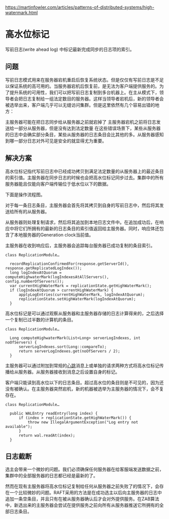 https://martinfowler.com/articles/patterns-of-distributed-systems/high-watermark.html


# 高水位标记

写前日志(write ahead log) 中标记最新完成同步的日志项的索引。

## 问题

写前日志模式用来在服务器宕机重启后恢复系统状态。但是仅仅有写前日志是不足以保证系统的高可用的。当服务器宕机后恢复前，是无法为客户端提供服务的。为了提升系统的可用性，我们可以把写前日志复制到多台机器上。在主从模式下，领导者会把日志复制给一组法定数目的服务器。这样当领导者宕机后，新的领导者会被选举出来，客户端几乎可以无缝访问集群。但是这里依然有几个容易出错的地方：

主服务器可能在把日志同步给从服务器之前就宕掉了
主服务器宕机之前将日志发送给一部分从服务器，但是没有达到法定数量
在这些错误场景下，某些从服务器的日志中会确实部分条目，某些从服务器的日志条目会比其他的多。从服务器感知到哪一部分日志对外可见是安全的就显得尤为重要。

## 解决方案

高水位标记指代写前日志中已经成功拷贝到满足法定数量的从服务器上的最近条目的索引值。主服务器在同步日志的时候也会把高水位标记同步过去。集群中的所有服务器能且仅能向客户端传输位于低水位以下的数据。

下面是操作流程图。

对于每一条日志条目，主服务器会首先将其拷贝到自身的写前日志中，然后将其发送给所有的从服务器。

从服务器则处理复制请求，然后将其追加到本地日志文件中。在追加成功后，在响应中将它们所拥有的最新的日志条目的索引值返回给主服务器。同时，响应体还包含了本地服务器的Generation clock当前值。

主服务器在收到响应后，主服务器会追踪每台服务器已成功复制的条目索引。
```
class ReplicationModule…

  recordReplicationConfirmedFor(response.getServerId(), response.getReplicatedLogIndex());
  long logIndexAtQuorum = computeHighwaterMark(logIndexesAtAllServers(), config.numberOfServers());
  var currentHighWaterMark = replicationState.getHighWaterMark();
  if (logIndexAtQuorum > currentHighWaterMark) {
      applyLogEntries(currentHighWaterMark, logIndexAtQuorum);
      replicationState.setHighWaterMark(logIndexAtQuorum);
  }
```

高水位标记是可以通过观察从服务器和主服务器存储的日志计算得来的，之后选择一个复制已过半数的计算机的条目。

```
class ReplicationModule…

  Long computeHighwaterMark(List<Long> serverLogIndexes, int noOfServers) {
      serverLogIndexes.sort(Long::compareTo);
      return serverLogIndexes.get(noOfServers / 2);
  }
```


主服务器可以通过附加到常规的[心跳]()消息上或单独的请求两种方式将高水位标记传播给从服务器。从服务器接收到消息之后设置自身的标记。

客户端只能读到高水位以下的日志条目。超过高水位的条目则是不可见的，因为还没有被确认。在主服务器突然宕机，新的机器被选举为主服务器的情况下，会不复存在。

```
class ReplicationModule…

  public WALEntry readEntry(long index) {
      if (index > replicationState.getHighWaterMark()) {
          throw new IllegalArgumentException("Log entry not available");
      }
      return wal.readAt(index);
  }
```


## 日志截断






选主会带来一个微妙的问题。我们必须确保任何服务器在给客服端发送数据之前，集群中的全部服务器的日志都已经是最新的了。

然而在现有主服务器将高水位标记复制给任何从服务器之前失败了的情况下，会存在一个比较微妙的问题。RAFT采用的方法是在成功选主以后向主服务器的日志中追加一条空条目，并且只有在被从服务器确认后才会对外提供服务。在ZAB算法中，新选出来的主服务器会尝试在提供服务之前向所有从服务器推送它所拥有的全部日志条目。